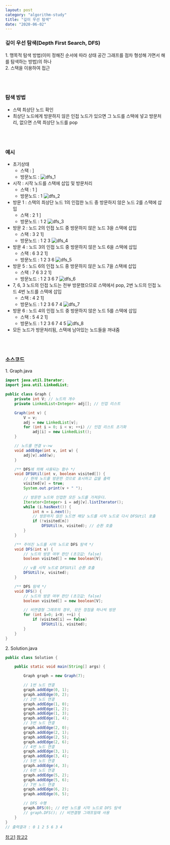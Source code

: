 ```yaml
---
layout: post
category: "algorithm-study"
title: "깊이 우선 탐색"
date: "2020-06-02"
---
```


### 깊이 우선 탐색(Depth First Search, DFS)

1\. 맹목적 탐색 방법(이미 정해진 순서에 따라 상태 공간 그래프를 점차 형성해 가면서 해를 탐색하는 방법)의 하나<br>
2\. 스택을 이용하여 접근

<br><br>

### 탐색 방법

- 스택 최상단 노드 확인
- 최상단 노드에게 방문하지 않은 인접 노드가 있으면 그 노드를 스택에 넣고 방문처리, 없으면 스택 최상단 노드를 pop

<br><br>

### 예시
- 초기상태
  - 스택 : ]
  - 방문노드 : 
  ![dfs_1](/imgs/algorithm-study/dfs_1.png)
- 시작 : 시작 노드를 스택에 삽입 및 방문처리
  - 스택 : 1 ]
  - 방문노드 : 1
  ![dfs_2](/imgs/algorithm-study/dfs_2.png)
- 방문 1 : 스택의 최상단 노드 1의 인접한 노드 중 방문하지 않은 노드 2를 스택에 삽입
  - 스택 : 2 1 ]
  - 방문노드 : 1 2 
  ![dfs_3](/imgs/algorithm-study/dfs_3.png)
- 방문 2 : 노드 2의 인접 노드 중 방문하지 않은 노드 3을 스택에 삽입
  - 스택 : 3 2 1]
  - 방문노드 : 1 2 3
  ![dfs_4](/imgs/algorithm-study/dfs_4.png)
- 방문 4 : 노드 3의 인접 노드 중 방문하지 않은 노드 6을 스택에 삽입
  - 스택 : 6 3 2 1]
  - 방문노드 : 1 2 3 6
  ![dfs_5](/imgs/algorithm-study/dfs_5.png)
- 방문 5 : 노드 6의 인접 노드 중 방문하지 않은 노드 7을 스택에 삽입
  - 스택 : 7 6 3 2 1]
  - 방문노드 : 1 2 3 6 7
  ![dfs_6](/imgs/algorithm-study/dfs_6.png)
- 7, 6, 3 노드의 인접 노드는 전부 방문했으므로 스택에서 pop, 2번 노드의 인접 노드 4번 노드를 스택에 삽입
  - 스택 : 4 2 1]
  - 방문노드 : 1 2 3 6 7 4
  ![dfs_7](/imgs/algorithm-study/dfs_7.png)
- 방문 6 : 노드 4의 인접 노드 중 방문하지 않은 노드 5를 스택에 삽입
  - 스택 : 5 4 2 1]
  - 방문노드 : 1 2 3 6 7 4 5
  ![dfs_8](/imgs/algorithm-study/dfs_8.png)
- 모든 노드가 방문처리됨, 스택에 남아있는 노드들을 꺼내줌

<br><br>

### 소스코드

1\. Graph.java
```java
import java.util.Iterator;
import java.util.LinkedList;

public class Graph {
    private int V; // 노드의 개수
    private LinkedList<Integer> adj[]; // 인접 리스트

    Graph(int v) {
        V = v;
        adj = new LinkedList[v];
        for (int i = 0; i < v; ++i) // 인접 리스트 초기화
            adj[i] = new LinkedList();
    }

    // 노드를 연결 v->w
    void addEdge(int v, int w) {
        adj[v].add(w);
    }

    /** DFS에 의해 사용되는 함수 */
    void DFSUtil(int v, boolean visited[]) {
        // 현재 노드를 방문한 것으로 표시하고 값을 출력
        visited[v] = true;
        System.out.print(v + " ");

        // 방문한 노드와 인접한 모든 노드를 가져온다.
        Iterator<Integer> i = adj[v].listIterator();
        while (i.hasNext()) {
            int n = i.next();
            // 방문하지 않은 노드면 해당 노드를 시작 노드로 다시 DFSUtil 호출
            if (!visited[n])
                DFSUtil(n, visited); // 순환 호출
        }
    }

    /** 주어진 노드를 시작 노드로 DFS 탐색 */
    void DFS(int v) {
        // 노드의 방문 여부 판단 (초깃값: false)
        boolean visited[] = new boolean[V];

        // v를 시작 노드로 DFSUtil 순환 호출
        DFSUtil(v, visited);
    }

    /** DFS 탐색 */
    void DFS() {
        // 노드의 방문 여부 판단 (초깃값: false)
        boolean visited[] = new boolean[V];

        // 비연결형 그래프의 경우, 모든 정점을 하나씩 방문
        for (int i=0; i<V; ++i) {
            if (visited[i] == false)
                DFSUtil(i, visited);
        }
    }
}
```
2\. Solution.java
```java
public class Solution {

    public static void main(String[] args) {

        Graph graph = new Graph(7);

        // 1번 노드 연결
        graph.addEdge(0, 1);
        graph.addEdge(0, 2);
        // 2번 노드 연결
        graph.addEdge(1, 0);
        graph.addEdge(1, 2);
        graph.addEdge(1, 3);
        graph.addEdge(1, 4);
        // 3번 노드 연결
        graph.addEdge(2, 0);
        graph.addEdge(2, 1);
        graph.addEdge(2, 5);
        graph.addEdge(2, 6);
        // 4번 노드 연결
        graph.addEdge(3, 1);
        graph.addEdge(3, 4);
        // 5번 노드 연결
        graph.addEdge(4, 3);
        // 6번 노드 연결
        graph.addEdge(5, 2);
        graph.addEdge(5, 6);
        // 7번 노드 연결
        graph.addEdge(6, 2);
        graph.addEdge(6, 5);

        // DFS 수행
        graph.DFS(0); // 0번 노드를 시작 노드로 DFS 탐색
        // graph.DFS(); // 비연결형 그래프일때 사용
    }
}
// 출력결과 : 0 1 2 5 6 3 4
```

[참고1](https://blog.naver.com/ndb796/221230945092)
[참고2](https://gmlwjd9405.github.io/2018/08/14/algorithm-dfs.html)